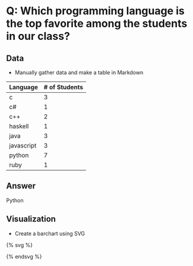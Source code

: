 # Q: Which programming language is the top favorite among the students in our class?

## Data

* Manually gather data and make a table in Markdown


| Language | # of Students |
| -- | -- |
| c | 3 |
| c# | 1 |
| c++ | 2 |
| haskell | 1 |
| java | 3 |
| javascript | 3 |
| python | 7 |
| ruby | 1 |

## Answer

Python

## Visualization

* Create a barchart using SVG

{% svg %}

<!-- extend this into a barchart -->
<rect x="10" y="70" width="20" height="30" style="fill:#5DA5DA;stroke-width:3;stroke:rgb(0,0,0)" />

<rect x="40" y="90" width="20" height="10" style="fill:#4D4D4D;stroke-width:3;stroke:rgb(0,0,0)" />

<rect x="70" y="80" width="20" height="20" style="fill:#FAA43A;stroke-width:3;stroke:rgb(0,0,0)" />

<rect x="100" y="90" width="20" height="10" style="fill:#60BD68;stroke-width:3;stroke:rgb(0,0,0)" />

<rect x="130" y="70" width="20" height="30" style="fill:#F17CB0;stroke-width:3;stroke:rgb(0,0,0)" />

<rect x="160" y="70" width="20" height="30" style="fill:#B2912F;stroke-width:3;stroke:rgb(0,0,0)" />

<rect x="190" y="30" width="20" height="70" style="fill:#B276B2;stroke-width:3;stroke:rgb(0,0,0)" />

<rect x="220" y="90" width="20" height="10" style="fill:#DECF3F;stroke-width:3;stroke:rgb(0,0,0)" />

{% endsvg %}
